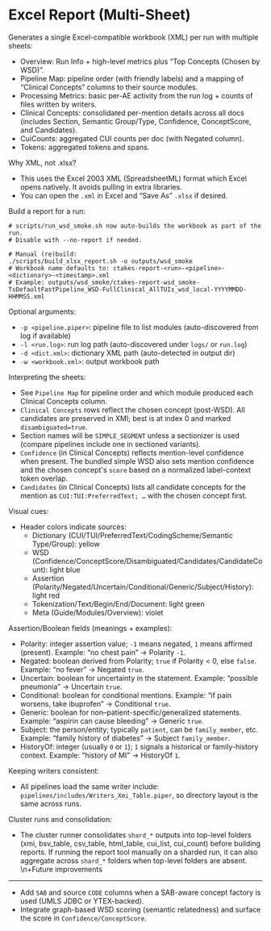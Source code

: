 # Excel Report (Multi-Sheet)

Generates a single Excel-compatible workbook (XML) per run with multiple sheets:
- Overview: Run Info + high-level metrics plus “Top Concepts (Chosen by WSD)”.
- Pipeline Map: pipeline order (with friendly labels) and a mapping of “Clinical Concepts” columns to their source modules.
- Processing Metrics: basic per-AE activity from the run log + counts of files written by writers.
- Clinical Concepts: consolidated per-mention details across all docs (includes Section, Semantic Group/Type, Confidence, ConceptScore, and Candidates).
- CuiCounts: aggregated CUI counts per doc (with Negated column).
- Tokens: aggregated tokens and spans.

Why XML, not .xlsx?
- This uses the Excel 2003 XML (SpreadsheetML) format which Excel opens natively. It avoids pulling in extra libraries.
- You can open the `.xml` in Excel and “Save As” `.xlsx` if desired.

Build a report for a run:

```
# scripts/run_wsd_smoke.sh now auto-builds the workbook as part of the run.
# Disable with --no-report if needed.

# Manual (re)build:
./scripts/build_xlsx_report.sh -o outputs/wsd_smoke
# Workbook name defaults to: ctakes-report-<run>-<pipeline>-<dictionary>-<timestamp>.xml
# Example: outputs/wsd_smoke/ctakes-report-wsd_smoke-TsDefaultFastPipeline_WSD-FullClinical_AllTUIs_wsd_local-YYYYMMDD-HHMMSS.xml
```

Optional arguments:
- `-p <pipeline.piper>`: pipeline file to list modules (auto-discovered from log if available)
- `-l <run.log>`: run log path (auto-discovered under `logs/` or `run.log`)
- `-d <dict.xml>`: dictionary XML path (auto-detected in output dir)
- `-w <workbook.xml>`: output workbook path

Interpreting the sheets:
- See `Pipeline Map` for pipeline order and which module produced each Clinical Concepts column.
- `Clinical Concepts` rows reflect the chosen concept (post-WSD). All candidates are preserved in XMI; best is at index 0 and marked `disambiguated=true`.
- Section names will be `SIMPLE_SEGMENT` unless a sectionizer is used (compare pipelines include one in sectioned variants).
- `Confidence` (in Clinical Concepts) reflects mention-level confidence when present. The bundled simple WSD also sets
  mention confidence and the chosen concept's `score` based on a normalized label-context token overlap.
- `Candidates` (in Clinical Concepts) lists all candidate concepts for the mention as `CUI:TUI:PreferredText; …` with the chosen concept first.

Visual cues:
- Header colors indicate sources:
  - Dictionary (CUI/TUI/PreferredText/CodingScheme/Semantic Type/Group): yellow
  - WSD (Confidence/ConceptScore/Disambiguated/Candidates/CandidateCount): light blue
  - Assertion (Polarity/Negated/Uncertain/Conditional/Generic/Subject/History): light red
  - Tokenization/Text/Begin/End/Document: light green
  - Meta (Guide/Modules/Overview): violet

Assertion/Boolean fields (meanings + examples):
- Polarity: integer assertion value; `-1` means negated, `1` means affirmed (present). Example: “no chest pain” → Polarity `-1`.
- Negated: boolean derived from Polarity; `true` if Polarity < 0, else `false`. Example: “no fever” → Negated `true`.
- Uncertain: boolean for uncertainty in the statement. Example: “possible pneumonia” → Uncertain `true`.
- Conditional: boolean for conditional mentions. Example: “if pain worsens, take ibuprofen” → Conditional `true`.
- Generic: boolean for non–patient-specific/generalized statements. Example: “aspirin can cause bleeding” → Generic `true`.
- Subject: the person/entity; typically `patient`, can be `family_member`, etc. Example: “family history of diabetes” → Subject `family_member`.
- HistoryOf: integer (usually `0` or `1`); `1` signals a historical or family-history context. Example: “history of MI” → HistoryOf `1`.

Keeping writers consistent:
- All pipelines load the same writer include: `pipelines/includes/Writers_Xmi_Table.piper`, so directory layout is the same across runs.

Cluster runs and consolidation:
- The cluster runner consolidates `shard_*` outputs into top-level folders (xmi, bsv_table, csv_table, html_table, cui_list, cui_count) before building reports. If running the report tool manually on a sharded run, it can also aggregate across `shard_*` folders when top-level folders are absent.
\n+Future improvements
-------------------
- Add `SAB` and source `CODE` columns when a SAB-aware concept factory is used (UMLS JDBC or YTEX-backed).
- Integrate graph-based WSD scoring (semantic relatedness) and surface the score in `Confidence/ConceptScore`.

